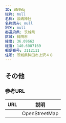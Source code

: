 ```yaml
---
ID: AN9Wq
総称: null
名称: 淡嶋神社
名称読み: null
別名: null
都道府県: 茨城県
区域: 鉾田市
緯度: 36.09662
経度: 140.6007169
郵便番号: 3112111
住所: 茨城県鉾田市上沢４８
---
```


## その他

### 参考URL

| URL | 説明          |
| --- | ------------- |
|     | OpenStreetMap |
